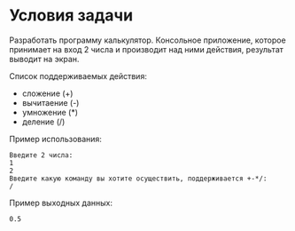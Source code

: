 # Условия задачи

Разработать программу калькулятор. Консольное приложение, которое принимает на вход 2 числа и производит над ними действия, результат выводит на экран.

Список поддерживаемых действия:

- сложение (+)
- вычитаение (-)
- умножение (*)
- деление (/)

Пример использования:
```
Введите 2 числа:
1
2
Введите какую команду вы хотите осуществить, поддерживается +-*/:
/
```

Пример выходных данных:
```
0.5
```
